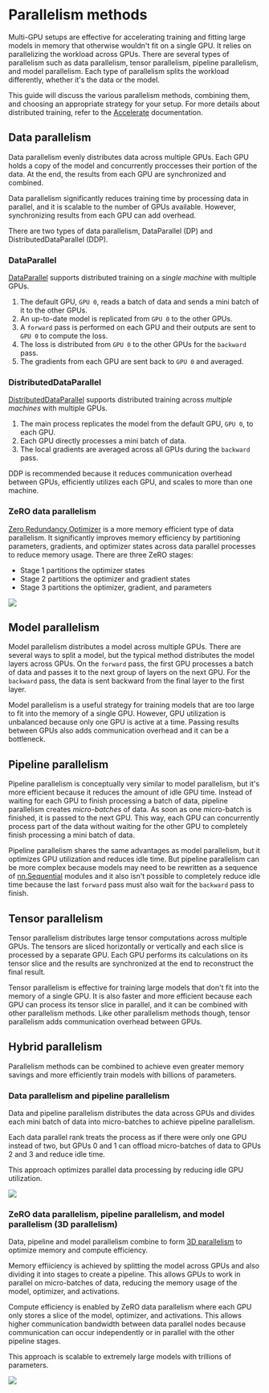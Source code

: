 <!--Copyright 2024 The HuggingFace Team. All rights reserved.

Licensed under the Apache License, Version 2.0 (the "License"); you may not use this file except in compliance with
the License. You may obtain a copy of the License at

http://www.apache.org/licenses/LICENSE-2.0

Unless required by applicable law or agreed to in writing, software distributed under the License is distributed on
an "AS IS" BASIS, WITHOUT WARRANTIES OR CONDITIONS OF ANY KIND, either express or implied. See the License for the

⚠️ Note that this file is in Markdown but contain specific syntax for our doc-builder (similar to MDX) that may not be
rendered properly in your Markdown viewer.

-->

# Parallelism methods

Multi-GPU setups are effective for accelerating training and fitting large models in memory that otherwise wouldn't fit on a single GPU. It relies on parallelizing the workload across GPUs. There are several types of parallelism such as data parallelism, tensor parallelism, pipeline parallelism, and model parallelism. Each type of parallelism splits the workload differently, whether it's the data or the model.

This guide will discuss the various parallelism methods, combining them, and choosing an appropriate strategy for your setup. For more details about distributed training, refer to the [Accelerate](https://hf.co/docs/accelerate/index) documentation.

## Data parallelism

Data parallelism evenly distributes data across multiple GPUs. Each GPU holds a copy of the model and concurrently proccesses their portion of the data. At the end, the results from each GPU are synchronized and combined.

Data parallelism significantly reduces training time by processing data in parallel, and it is scalable to the number of GPUs available. However, synchronizing results from each GPU can add overhead.

There are two types of data parallelism, DataParallel (DP) and DistributedDataParallel (DDP).

### DataParallel

[DataParallel](https://pytorch.org/docs/stable/generated/torch.nn.DataParallel.html) supports distributed training on a *single machine* with multiple GPUs.

1. The default GPU, `GPU 0`, reads a batch of data and sends a mini batch of it to the other GPUs.
2. An up-to-date model is replicated from `GPU 0` to the other GPUs.
3. A `forward` pass is performed on each GPU and their outputs are sent to `GPU 0` to compute the loss.
4. The loss is distributed from `GPU 0` to the other GPUs for the `backward` pass.
5. The gradients from each GPU are sent back to `GPU 0` and averaged.

### DistributedDataParallel

[DistributedDataParallel](https://pytorch.org/docs/main/notes/ddp.html) supports distributed training across *multiple machines* with multiple GPUs.

1. The main process replicates the model from the default GPU, `GPU 0`, to each GPU.
2. Each GPU directly processes a mini batch of data.
3. The local gradients are averaged across all GPUs during the `backward` pass.

DDP is recommended because it reduces communication overhead between GPUs, efficiently utilizes each GPU, and scales to more than one machine.

### ZeRO data parallelism

[Zero Redundancy Optimizer](https://www.deepspeed.ai/tutorials/zero/) is a more memory efficient type of data parallelism. It significantly improves memory efficiency by partitioning parameters, gradients, and optimizer states across data parallel processes to reduce memory usage. There are three ZeRO stages:

- Stage 1 partitions the optimizer states
- Stage 2 partitions the optimizer and gradient states
- Stage 3 partitions the optimizer, gradient, and parameters

<div class="flex justify-center">
     <img src="https://huggingface.co/datasets/huggingface/documentation-images/resolve/main/parallelism-zero.png"/>
</div>

## Model parallelism

Model parallelism distributes a model across multiple GPUs. There are several ways to split a model, but the typical method distributes the model layers across GPUs. On the `forward` pass, the first GPU processes a batch of data and passes it to the next group of layers on the next GPU. For the `backward` pass, the data is sent backward from the final layer to the first layer.

Model parallelism is a useful strategy for training models that are too large to fit into the memory of a single GPU. However, GPU utilization is unbalanced because only one GPU is active at a time. Passing results between GPUs also adds communication overhead and it can be a bottleneck.

## Pipeline parallelism

Pipeline parallelism is conceptually very similar to model parallelism, but it's more efficient because it reduces the amount of idle GPU time. Instead of waiting for each GPU to finish processing a batch of data, pipeline parallelism creates *micro-batches* of data. As soon as one micro-batch is finished, it is passed to the next GPU. This way, each GPU can concurrently process part of the data without waiting for the other GPU to completely finish processing a mini batch of data.

Pipeline parallelism shares the same advantages as model parallelism, but it optimizes GPU utilization and reduces idle time. But pipeline parallelism can be more complex because models may need to be rewritten as a sequence of [nn.Sequential](https://pytorch.org/docs/stable/generated/torch.nn.Sequential.html) modules and it also isn't possible to completely reduce idle time because the last `forward` pass must also wait for the `backward` pass to finish.

## Tensor parallelism

Tensor parallelism distributes large tensor computations across multiple GPUs. The tensors are sliced horizontally or vertically and each slice is processed by a separate GPU. Each GPU performs its calculations on its tensor slice and the results are synchronized at the end to reconstruct the final result.

Tensor parallelism is effective for training large models that don't fit into the memory of a single GPU. It is also faster and more efficient because each GPU can process its tensor slice in parallel, and it can be combined with other parallelism methods. Like other parallelism methods though, tensor parallelism adds communication overhead between GPUs.

## Hybrid parallelism

Parallelism methods can be combined to achieve even greater memory savings and more efficiently train models with billions of parameters.

### Data parallelism and pipeline parallelism

Data and pipeline parallelism distributes the data across GPUs and divides each mini batch of data into micro-batches to achieve pipeline parallelism.

Each data parallel rank treats the process as if there were only one GPU instead of two, but GPUs 0 and 1 can offload micro-batches of data to GPUs 2 and 3 and reduce idle time.

This approach optimizes parallel data processing by reducing idle GPU utilization.

<div class="flex justify-center">
     <img src="https://huggingface.co/datasets/huggingface/documentation-images/resolve/main/parallelism-zero-dp-pp.png"/>
</div>

### ZeRO data parallelism, pipeline parallelism, and model parallelism (3D parallelism)

Data, pipeline and model parallelism combine to form [3D parallelism](https://www.microsoft.com/en-us/research/blog/deepspeed-extreme-scale-model-training-for-everyone/) to optimize memory and compute efficiency.

Memory effiiciency is achieved by splitting the model across GPUs and also dividing it into stages to create a pipeline. This allows GPUs to work in parallel on micro-batches of data, reducing the memory usage of the model, optimizer, and activations.

Compute efficiency is enabled by ZeRO data parallelism where each GPU only stores a slice of the model, optimizer, and activations. This allows higher communication bandwidth between data parallel nodes because communication can occur independently or in parallel with the other pipeline stages.

This approach is scalable to extremely large models with trillions of parameters.

<div class="flex justify-center">
     <img src="https://huggingface.co/datasets/huggingface/documentation-images/resolve/main/parallelism-deepspeed-3d.png"/>
</div>
